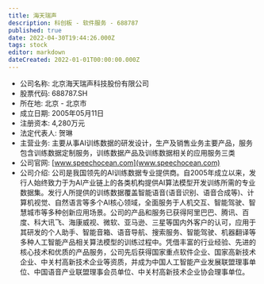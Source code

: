 ```yaml
---
title: 海天瑞声
description: 科创板 - 软件服务 - 688787
published: true
date: 2022-04-30T19:44:26.000Z
tags: stock
editor: markdown
dateCreated: 2022-01-01T00:00:00.000Z
---
```


- 公司名称: 北京海天瑞声科技股份有限公司
- 股票代码: 688787.SH
- 所在地: 北京 - 北京市
- 成立日期: 2005年05月11日
- 注册资本: 4,280万元
- 法定代表人: 贺琳
- 主营业务: 主要从事AI训练数据的研发设计，生产及销售业务主要产品，服务包含训练数据定制服务，训练数据产品及训练数据相关的应用服务三类
- 公司官网: [www.speechocean.com](www.speechocean.com)
- 公司介绍: 公司是我国领先的AI训练数据专业提供商。自2005年成立以来，发行人始终致力于为AI产业链上的各类机构提供AI算法模型开发训练所需的专业数据集。发行人所提供的训练数据覆盖智能语音(语音识别、语音合成等)、计算机视觉、自然语言等多个AI核心领域，全面服务于人机交互、智能驾驶、智慧城市等多种创新应用场景。公司的产品和服务已获得阿里巴巴、腾讯、百度、科大讯飞、海康威视、微软、亚马逊、三星等国内外客户的认可，应用于其研发的个人助手、智能音箱、语音导航、搜索服务、智能驾驶、机器翻译等多种人工智能产品相关算法模型的训练过程中。凭借丰富的行业经验、先进的核心技术和优质的产品服务，公司先后获得国家重点软件企业、国家高新技术企业、中关村高新技术企业等资质，并成为中国人工智能产业发展联盟理事单位、中国语音产业联盟理事会员单位、中关村高新技术企业协会理事单位。


